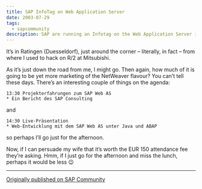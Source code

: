```yaml
---
title: SAP InfoTag on Web Application Server
date: 2003-07-29
tags:
  - sapcommunity
description: SAP are running an Infotag on the Web Application Server in early September.
---
```

It’s in Ratingen (Duesseldorf), just around the corner – literally, in fact – from where I used to hack on R/2 at Mitsubishi.

As it’s just down the road from me, I might go. Then again, how much of it is going to be yet more marketing of the NetWeaver flavour? You can’t tell these days. There’s an interesting couple of things on the agenda:

```text
13:30 Projekterfahrungen zum SAP Web AS
* Ein Bericht des SAP Consulting
```

and

```text
14:30 Live-Präsentation
* Web-Entwicklung mit dem SAP Web AS unter Java und ABAP
```

so perhaps I’ll go just for the afternoon.

Now, if I can persuade my wife that it’s worth the EUR 150 attendance fee they’re asking. Hmm, if I just go for the afternoon and miss the lunch, perhaps it would be less 😉

---

[Originally published on SAP Community](https://blogs.sap.com/2003/07/29/sap-infotag-on-web-application-server/)
